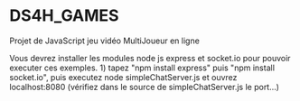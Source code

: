# DS4H_GAMES
Projet de JavaScript jeu vidéo MultiJoueur en ligne  


Vous devrez installer les modules node js express et socket.io pour pouvoir executer ces exemples. 1) tapez "npm install express" puis "npm install socket.io", puis executez node simpleChatServer.js et ouvrez localhost:8080 (vérifiez dans le source de simpleChatServer.js le port...)
